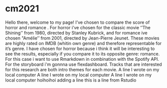 # cm2021


Hello there, welcome to my page! I’ve chosen to compare the score of horror and romance . For horror i’ve chosen for the classic movie ‘’The Shining’’ from 1980, directed by Stanley Kubrick, and for romance ive chosen "Amélie’’ from 2001, directed by Jean-Pierre Jeunet. These movies are highly rated on IMDB (whitin own genre) and therefore representable for it’s genre. I have chosen for horror because i think it will be interesting to see the results, especially if you compare it to its opposite genre: romance.
For this case i want to use Rmarkdown in combination with the Spotify API. For the storyboard i'm gonnna use flexdashboard. 
Tracks that are interested for this research are both intro themes for each movie. 
A line I wrote on my local computer
A line I wrote on my local computer
A line I wrote on my local computer
hoihoihoi
adding a line
this is a line from Rstudio